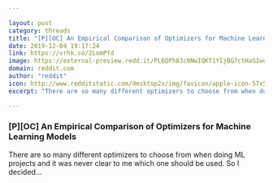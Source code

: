 ```yaml
---

layout: post
category: threads
title: "[P][OC] An Empirical Comparison of Optimizers for Machine Learning Models"
date: 2019-12-04 19:17:24
link: https://vrhk.co/2LomPfd
image: https://external-preview.redd.it/PL6QPh83c0NwIQKT1YIjBG7ctHaSIwuOWv8qU56QkrE.jpg?width=1200&height=628.272251309&auto=webp&s=2ea44b0fbd5803a989f0c8575697bd1db749a0d5
domain: reddit.com
author: "reddit"
icon: http://www.redditstatic.com/desktop2x/img/favicon/apple-icon-57x57.png
excerpt: "There are so many different optimizers to choose from when doing ML projects and it was never clear to me which one should be used. So I decided..."

---
```


### [P][OC] An Empirical Comparison of Optimizers for Machine Learning Models

There are so many different optimizers to choose from when doing ML projects and it was never clear to me which one should be used. So I decided...